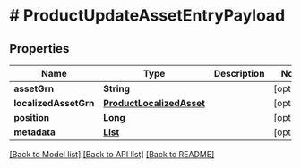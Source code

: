 # # ProductUpdateAssetEntryPayload


## Properties 


Name | Type | Description | Notes
------------ | ------------- | ------------- | -------------
**assetGrn**| **String** |   | [optional]
**localizedAssetGrn**| [**ProductLocalizedAsset**](ProductLocalizedAsset.md) |   | [optional]
**position**| **Long** |   | [optional]
**metadata**| [**List<ProductAssetsEntryMetadata>**](ProductAssetsEntryMetadata.md) |   | [optional]


[[Back to Model list]](../../README.md#models) [[Back to API list]](../../README.md#endpoints) [[Back to README]](../../README.md)

